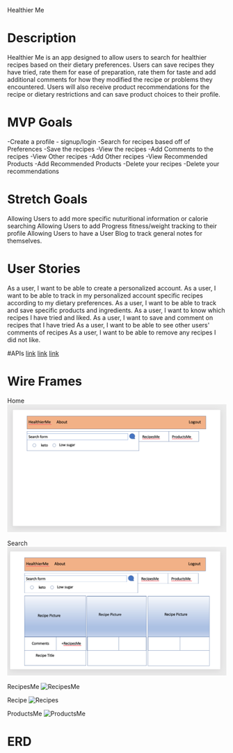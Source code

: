 Healthier Me

# Description
Healthier Me is an app designed to allow users to search for healthier recipes
based on their dietary preferences.  Users can save recipes they have tried, rate them for ease of preparation, rate them for taste and add additional comments for how they modified the recipe or problems they encountered.  Users will also receive product recommendations for the recipe or dietary restrictions and can save product choices to their profile.

# MVP Goals
-Create a profile - signup/login
-Search for recipes based off of Preferences
-Save the recipes
-View the recipes
-Add Comments to the recipes
-View Other recipes 
-Add Other recipes
-View Recommended Products
-Add Recommended Products
-Delete your recipes
-Delete your recommendations

# Stretch Goals
Allowing Users to add more specific nuturitional information or calorie searching
Allowing Users to add Progress fitness/weight tracking to their profile
Allowing Users to have a User Blog to track general notes for themselves.

# User Stories
As a user, I want to be able to create a personalized account.
As a user, I want to be able to track in my personalized account specific recipes according to my dietary preferences.
As a user, I want to be able to track and save specific products and ingredients.
As a user, I want to know which recipes I have tried and liked.
As a user, I want to save and comment on recipes that I have tried
As a user, I want to be able to see other users' comments of recipes
As a user, I want to be able to remove any recipes I did not like.

#APIs
[link](https://developer.edamam.com/edamam-docs-recipe-api)
[link](https://world.openfoodfacts.org/data)
[link](https://getbootstrap.com/)

# Wire Frames

Home
![Home](assets/home.png)

Search
![Search](assets/search.png)

RecipesMe
![RecipesMe](assets.recipesMe.png)

Recipe
![Recipes](recipe.png)

ProductsMe
![ProductsMe](productsMe.png)

# ERD
